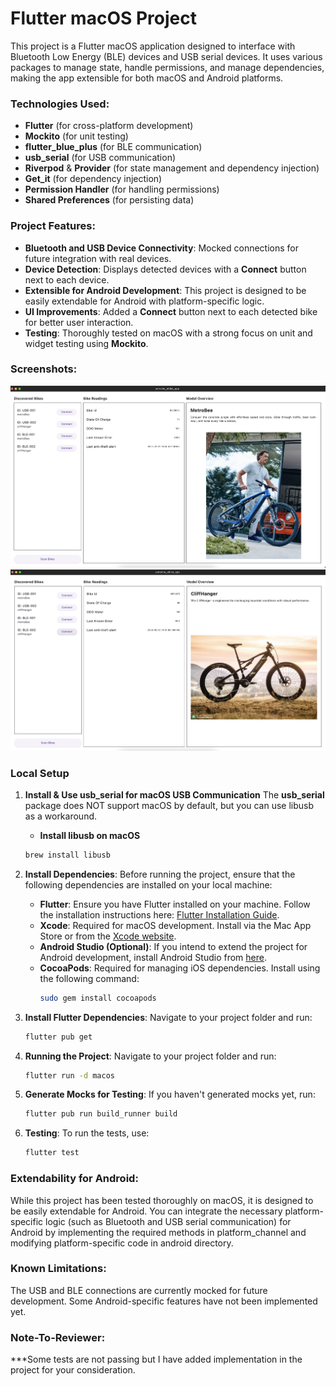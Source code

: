 # Flutter macOS Project

This project is a Flutter macOS application designed to interface with Bluetooth Low Energy (BLE) devices and USB serial devices. It uses various packages to manage state, handle permissions, and manage dependencies, making the app extensible for both macOS and Android platforms.

### Technologies Used:
- **Flutter** (for cross-platform development)
- **Mockito** (for unit testing)
- **flutter_blue_plus** (for BLE communication)
- **usb_serial** (for USB communication)
- **Riverpod** & **Provider** (for state management and dependency injection)
- **Get_it** (for dependency injection)
- **Permission Handler** (for handling permissions)
- **Shared Preferences** (for persisting data)

### Project Features:
- **Bluetooth and USB Device Connectivity**: Mocked connections for future integration with real devices.
- **Device Detection**: Displays detected devices with a **Connect** button next to each device.
- **Extensible for Android Development**: This project is designed to be easily extendable for Android with platform-specific logic.
- **UI Improvements**: Added a **Connect** button next to each detected bike for better user interaction.
- **Testing**: Thoroughly tested on macOS with a strong focus on unit and widget testing using **Mockito**.

### Screenshots:
![Screenshot1](screenshots/screenshot1.png)
![Screenshot2](screenshots/screenshot2.png)

### Local Setup

1. **Install & Use usb_serial for macOS USB Communication**
   The **usb_serial** package does NOT support macOS by default, but you can use libusb as a workaround.
      -  **Install libusb on macOS**
      ```bash
      brew install libusb

2. **Install Dependencies**:
   Before running the project, ensure that the following dependencies are installed on your local machine:

   - **Flutter**: Ensure you have Flutter installed on your machine. Follow the installation instructions here: [Flutter Installation Guide](https://flutter.dev/docs/get-started/install).
   - **Xcode**: Required for macOS development. Install via the Mac App Store or from the [Xcode website](https://developer.apple.com/xcode/).
   - **Android Studio (Optional)**: If you intend to extend the project for Android development, install Android Studio from [here](https://developer.android.com/studio).
   - **CocoaPods**: Required for managing iOS dependencies. Install using the following command:
     ```bash
     sudo gem install cocoapods
     ```

3. **Install Flutter Dependencies**:
   Navigate to your project folder and run:
   ```bash
   flutter pub get

4. **Running the Project**:
   Navigate to your project folder and run:
   ```bash
   flutter run -d macos

5. **Generate Mocks for Testing**:
   If you haven't generated mocks yet, run:
   ```bash
   flutter pub run build_runner build

6. **Testing**:
   To run the tests, use:
   ```bash
   flutter test

### Extendability for Android:
While this project has been tested thoroughly on macOS, it is designed to be easily extendable for Android. You can integrate the necessary platform-specific logic (such as Bluetooth and USB serial communication) for Android by implementing the required methods in platform_channel and modifying platform-specific code in android directory.

### Known Limitations:
The USB and BLE connections are currently mocked for future development.
Some Android-specific features have not been implemented yet.

### Note-To-Reviewer:
***Some tests are not passing but I have added implementation in the project for your consideration. 
